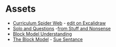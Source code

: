 # Assets

- [Curriculum Spider Web](curriculum-spider-web.svg) -
  [edit on Excalidraw](https://excalidraw.com/#json=wsj9gA-a1AEoZ903GzL9r,fLKXZ4P7t1aLnYBw81wMsg)
- [Solo and Questions](./solo-and-questions.png) -[from Stuff and Nonsense](https://bobthedog3.blogspot.com/2015/11/using-solo-taxonomy-to-help-to.html)
- [Block Model Understanding](https://blog.teachcomputing.org/quick-read-understanding-program-comprehension-using-the-block-model/)
- [The Block Model](./the-block-model.png) - [Sue Sentance](https://helloworld.raspberrypi.org/articles/hw14-the-i-in-primm)
